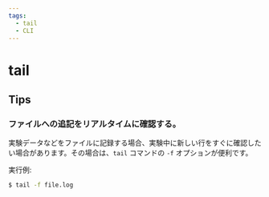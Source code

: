 ```yaml
---
tags:
  - tail
  - CLI
---
```


# tail

## Tips

### ファイルへの追記をリアルタイムに確認する。

実験データなどをファイルに記録する場合、実験中に新しい行をすぐに確認したい場合があります。その場合は、`tail` コマンドの `-f` オプションが便利です。

実行例:

```sh
$ tail -f file.log
```
